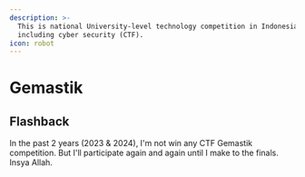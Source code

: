 ```yaml
---
description: >-
  This is national University-level technology competition in Indonesia,
  including cyber security (CTF).
icon: robot
---
```


# Gemastik

## Flashback

In the past 2 years (2023 & 2024), I'm not win any CTF Gemastik competition. But I'll participate again and again until I make to the finals. Insya Allah.
